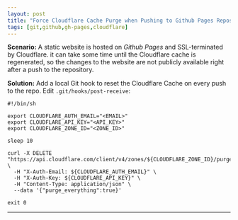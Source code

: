 ```yaml
---
layout: post
title: "Force Cloudflare Cache Purge when Pushing to Github Pages Repository"
tags: [git,github,gh-pages,cloudflare]
---
```


**Scenario:** A static website is hosted on *Github Pages* and SSL-terminated
by Cloudflare. it can take some time until the Cloudflare cache is regenerated,
so the changes to the website are not publicly available right after a push to the repository.

**Solution:** Add a local Git hook to reset the Cloudflare Cache on every push
to the repo. Edit `.git/hooks/post-receive`:

```
#!/bin/sh

export CLOUDFLARE_AUTH_EMAIL="<EMAIL>"
export CLOUDFLARE_API_KEY="<API_KEY>"
export CLOUDFLARE_ZONE_ID="<ZONE_ID>"

sleep 10

curl -X DELETE "https://api.cloudflare.com/client/v4/zones/${CLOUDFLARE_ZONE_ID}/purge_cache" \
  -H "X-Auth-Email: ${CLOUDFLARE_AUTH_EMAIL}" \
  -H "X-Auth-Key: ${CLOUDFLARE_API_KEY}" \
  -H "Content-Type: application/json" \
  --data '{"purge_everything":true}'

exit 0
```

---
